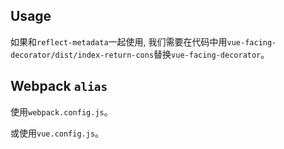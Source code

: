 ## Usage

如果和`reflect-metadata`一起使用, 我们需要在代码中用`vue-facing-decorator/dist/index-return-cons`替换`vue-facing-decorator`。

[](./code-usage.ts ':include :type=code typescript')

## Webpack `alias`

使用`webpack.config.js`。

[](./code-webpack-alias-webpack-config.js ':include :type=code typescript')

或使用`vue.config.js`。

[](./code-webpack-alias-vue-config.js ':include :type=code typescript')